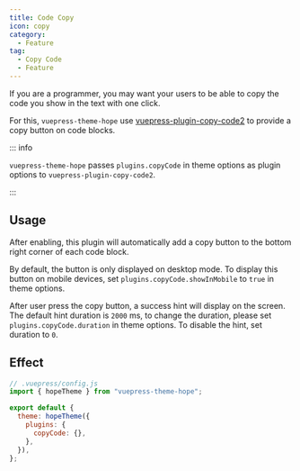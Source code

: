 ```yaml
---
title: Code Copy
icon: copy
category:
  - Feature
tag:
  - Copy Code
  - Feature
---
```


If you are a programmer, you may want your users to be able to copy the code you show in the text with one click.

For this, `vuepress-theme-hope` use [vuepress-plugin-copy-code2][copy-code2] to provide a copy button on code blocks.

::: info

`vuepress-theme-hope` passes `plugins.copyCode` in theme options as plugin options to `vuepress-plugin-copy-code2`.

:::

<!-- more -->

## Usage

After enabling, this plugin will automatically add a copy button to the bottom right corner of each code block.

By default, the button is only displayed on desktop mode. To display this button on mobile devices, set `plugins.copyCode.showInMobile` to `true` in theme options.

After user press the copy button, a success hint will display on the screen. The default hint duration is `2000` ms, to change the duration, please set `plugins.copyCode.duration` in theme options. To disable the hint, set duration to `0`.

## Effect

```js
// .vuepress/config.js
import { hopeTheme } from "vuepress-theme-hope";

export default {
  theme: hopeTheme({
    plugins: {
      copyCode: {},
    },
  }),
};
```

[copy-code2]: https://vuepress-theme-hope.github.io/v2/copy-code/
